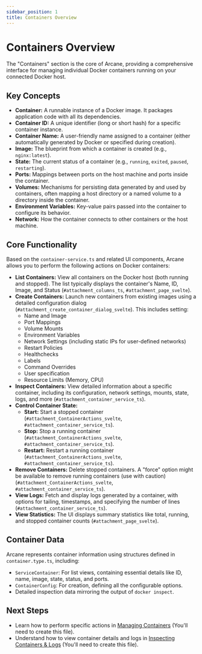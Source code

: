 ```yaml
---
sidebar_position: 1
title: Containers Overview
---
```


# Containers Overview

The "Containers" section is the core of Arcane, providing a comprehensive interface for managing individual Docker containers running on your connected Docker host.

## Key Concepts

- **Container:** A runnable instance of a Docker image. It packages application code with all its dependencies.
- **Container ID:** A unique identifier (long or short hash) for a specific container instance.
- **Container Name:** A user-friendly name assigned to a container (either automatically generated by Docker or specified during creation).
- **Image:** The blueprint from which a container is created (e.g., `nginx:latest`).
- **State:** The current status of a container (e.g., `running`, `exited`, `paused`, `restarting`).
- **Ports:** Mappings between ports on the host machine and ports inside the container.
- **Volumes:** Mechanisms for persisting data generated by and used by containers, often mapping a host directory or a named volume to a directory inside the container.
- **Environment Variables:** Key-value pairs passed into the container to configure its behavior.
- **Network:** How the container connects to other containers or the host machine.

## Core Functionality

Based on the `container-service.ts` and related UI components, Arcane allows you to perform the following actions on Docker containers:

- **List Containers:** View all containers on the Docker host (both running and stopped). The list typically displays the container's Name, ID, Image, and Status (`#attachment_columns_ts`, `#attachment_page_svelte`).
- **Create Containers:** Launch new containers from existing images using a detailed configuration dialog (`#attachment_create_container_dialog_svelte`). This includes setting:
  - Name and Image
  - Port Mappings
  - Volume Mounts
  - Environment Variables
  - Network Settings (including static IPs for user-defined networks)
  - Restart Policies
  - Healthchecks
  - Labels
  - Command Overrides
  - User specification
  - Resource Limits (Memory, CPU)
- **Inspect Containers:** View detailed information about a specific container, including its configuration, network settings, mounts, state, logs, and more (`#attachment_container_service_ts`).
- **Control Container State:**
  - **Start:** Start a stopped container (`#attachment_ContainerActions_svelte`, `#attachment_container_service_ts`).
  - **Stop:** Stop a running container (`#attachment_ContainerActions_svelte`, `#attachment_container_service_ts`).
  - **Restart:** Restart a running container (`#attachment_ContainerActions_svelte`, `#attachment_container_service_ts`).
- **Remove Containers:** Delete stopped containers. A "force" option might be available to remove running containers (use with caution) (`#attachment_ContainerActions_svelte`, `#attachment_container_service_ts`).
- **View Logs:** Fetch and display logs generated by a container, with options for tailing, timestamps, and specifying the number of lines (`#attachment_container_service_ts`).
- **View Statistics:** The UI displays summary statistics like total, running, and stopped container counts (`#attachment_page_svelte`).

## Container Data

Arcane represents container information using structures defined in `container.type.ts`, including:

- `ServiceContainer`: For list views, containing essential details like ID, name, image, state, status, and ports.
- `ContainerConfig`: For creation, defining all the configurable options.
- Detailed inspection data mirroring the output of `docker inspect`.

## Next Steps

- Learn how to perform specific actions in [Managing Containers](./managing-containers) (You'll need to create this file).
- Understand how to view container details and logs in [Inspecting Containers & Logs](./inspecting-logs) (You'll need to create this file).
